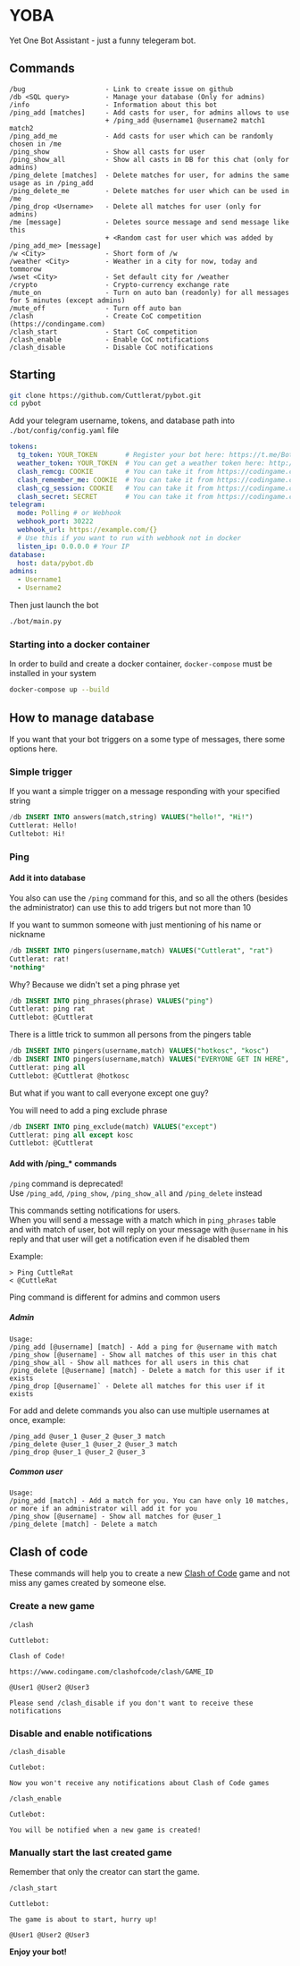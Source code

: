 # YOBA

Yet One Bot Assistant - just a funny telegeram bot.

## Commands

```
/bug                    - Link to create issue on github
/db <SQL query>         - Manage your database (Only for admins)
/info                   - Information about this bot
/ping_add [matches]     - Add casts for user, for admins allows to use 
                        + /ping_add @username1 @username2 match1 match2
/ping_add_me            - Add casts for user which can be randomly chosen in /me
/ping_show              - Show all casts for user
/ping_show_all          - Show all casts in DB for this chat (only for admins)
/ping_delete [matches]  - Delete matches for user, for admins the same usage as in /ping_add
/ping_delete_me         - Delete matches for user which can be used in /me
/ping_drop <Username>   - Delete all matches for user (only for admins)
/me [message]           - Deletes source message and send message like this
                        + <Random cast for user which was added by /ping_add_me> [message]
/w <City>               - Short form of /w
/weather <City>         - Weather in a city for now, today and tommorow
/wset <City>            - Set default city for /weather
/crypto                 - Crypto-currency exchange rate
/mute_on                - Turn on auto ban (readonly) for all messages for 5 minutes (except admins)
/mute_off               - Turn off auto ban
/clash                  - Create CoC competition (https://condingame.com)
/clash_start            - Start CoC competition
/clash_enable           - Enable CoC notifications
/clash_disable          - Disable CoC notifications
```

## Starting

```bash
git clone https://github.com/Cuttlerat/pybot.git
cd pybot
```

Add your telegram username, tokens, and database path into `./bot/config/config.yaml` file
```yaml
tokens:
  tg_token: YOUR_TOKEN       # Register your bot here: https://t.me/BotFather
  weather_token: YOUR_TOKEN  # You can get a weather token here: http://openweathermap.org/
  clash_remcg: COOKIE        # You can take it from https://codingame.com cookies
  clash_remember_me: COOKIE  # You can take it from https://codingame.com cookies
  clash_cg_session: COOKIE   # You can take it from https://codingame.com cookies
  clash_secret: SECRET       # You can take it from https://codingame.com requests
telegram:
  mode: Polling # or Webhook
  webhook_port: 30222
  webhook_url: https://example.com/{}
  # Use this if you want to run with webhook not in docker
  listen_ip: 0.0.0.0 # Your IP
database:
  host: data/pybot.db
admins:
  - Username1
  - Username2
```

Then just launch the bot

```bash
./bot/main.py
```

### Starting into a docker container

In order to build and create a docker container, `docker-compose` must be installed in your system

```bash
docker-compose up --build
```


## How to manage database

If you want that your bot triggers on a some type of messages, there some options here.

### Simple trigger

If you want a simple trigger on a message responding with your specified string

```sql
/db INSERT INTO answers(match,string) VALUES("hello!", "Hi!")
Cuttlerat: Hello!
Cutltebot: Hi!
```

### Ping
#### Add it into database

You also can use the `/ping` command for this, and so all the others (besides the administrator) can use this to add trigers but not more than 10

If you want to summon someone with just mentioning of his name or nickname

```sql
/db INSERT INTO pingers(username,match) VALUES("Cuttlerat", "rat")
Cuttlerat: rat!
*nothing*
```

Why? Because we didn't set a ping phrase yet

```sql
/db INSERT INTO ping_phrases(phrase) VALUES("ping")
Cuttlerat: ping rat
Cuttlebot: @Cuttlerat
```

There is a little trick to summon all persons from the pingers table

```sql
/db INSERT INTO pingers(username,match) VALUES("hotkosc", "kosc")
/db INSERT INTO pingers(username,match) VALUES("EVERYONE GET IN HERE", "all")
Cuttlerat: ping all
Cuttlebot: @Cuttlerat @hotkosc
```

But what if you want to call everyone except one guy?

You will need to add a ping exclude phrase

```sql
/db INSERT INTO ping_exclude(match) VALUES("except")
Cuttlerat: ping all except kosc
Cuttlebot: @Cuttlerat
```

#### Add with /ping_* commands

`/ping` command is deprecated!  
Use `/ping_add`, `/ping_show`, `/ping_show_all` and `/ping_delete` instead  

This commands setting notifications for users.  
When you will send a message with a match which in `ping_phrases` table and with match of user, bot will reply on your message with `@username` in his reply and that user will get a notification even if he disabled them

Example:
```
> Ping CuttleRat
< @CuttleRat
```

Ping command is different for admins and common users


##### Admin

```
Usage: 
/ping_add [@username] [match] - Add a ping for @username with match
/ping_show [@username] - Show all matches of this user in this chat
/ping_show_all - Show all mathces for all users in this chat
/ping_delete [@username] [match] - Delete a match for this user if it exists
/ping_drop [@username]` - Delete all matches for this user if it exists
```

For add and delete commands you also can use multiple usernames at once, example:  
```
/ping_add @user_1 @user_2 @user_3 match
/ping_delete @user_1 @user_2 @user_3 match
/ping_drop @user_1 @user_2 @user_3
```

##### Common user

```
Usage: 
/ping_add [match] - Add a match for you. You can have only 10 matches, or more if an administrator will add it for you  
/ping_show [@username] - Show all matches for @user_1  
/ping_delete [match] - Delete a match  
```

## Clash of code

These commands will help you to create a new [Clash of Code](https://www.codingame.com/multiplayer/clashofcode) game and not miss any games created by someone else.

### Create a new game

```
/clash

Cuttlebot:

Clash of Code!

https://www.codingame.com/clashofcode/clash/GAME_ID

@User1 @User2 @User3

Please send /clash_disable if you don't want to receive these notifications
```

### Disable and enable notifications

```
/clash_disable

Cutlebot:

Now you won't receive any notifications about Clash of Code games
```

```
/clash_enable

Cutlebot:

You will be notified when a new game is created!
```

### Manually start the last created game

Remember that only the creator can start the game.

```
/clash_start

Cuttlebot:

The game is about to start, hurry up!

@User1 @User2 @User3
```

**Enjoy your bot!**

